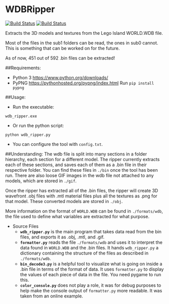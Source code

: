 # WDBRipper

[![Build Status](https://img.shields.io/github/release/LiamBrandt/WDBRipper.svg)](https://github.com/LiamBrandt/WDBRipper/releases)
[![Build Status](https://travis-ci.org/LiamBrandt/WDBRipper.svg?branch=master)](https://travis-ci.org/LiamBrandt/WDBRipper)

Extracts the 3D models and textures from the Lego Island WORLD.WDB file.

Most of the files in the sub1 folders can be read, the ones in sub0 cannot. This is something that can be worked on for the future.

As of now, 451 out of 592 .bin files can be extracted!

##Requirements:
 * Python 3 https://www.python.org/downloads/
 * PyPNG https://pythonhosted.org/pypng/index.html
   Run `pip install pypng`

##Usage:
 * Run the executable:

 ```
 wdb_ripper.exe
 ```

 * Or run the python script:

 ```
 python wdb_ripper.py
 ```

 * You can configure the tool with `config.txt`.

##Understanding:
The wdb file is split into many sections in a folder hierarchy, each section for a different model. The ripper currently extracts each of these sections, and saves each of them as a .bin file in their respective folder. You can find these files in `./bin` once the tool has been run. There are also loose GIF images in the wdb file not attached to any models, which are stored in `./gif`.

Once the ripper has extracted all of the .bin files, the ripper will create 3D wavefront .obj files with .mtl material files plus all the textures as .png for that model. These converted models are stored in `./obj`.

More information on the format of `WORLD.WDB` can be found in `./formats/wdb`, the file used to define what variables are extracted for what purpose.

 * Source Files
   * **`wdb_ripper.py`** is the main program that takes data read from the bin files, and exports it as .obj, .mtl, and .gif.
   * **`formatter.py`** reads the file `./formats/wdb` and uses it to interpret the data found in `WORLD.WDB` and the .bin files. It hands `wdb_ripper.py` a dictionary containing the structure of the files as described in `./formats/wdb`.
   * **`bin_decode3.py`** is a helpful tool to visualize what is going on inside a .bin file in terms of the format of data. It uses `formatter.py` to display the values of each piece of data in the file. You need pygame to run this.
   * **`color_console.py`** does not play a role, it was for debug purposes to help make the console output of `formatter.py` more readable. It was taken from an online example.
